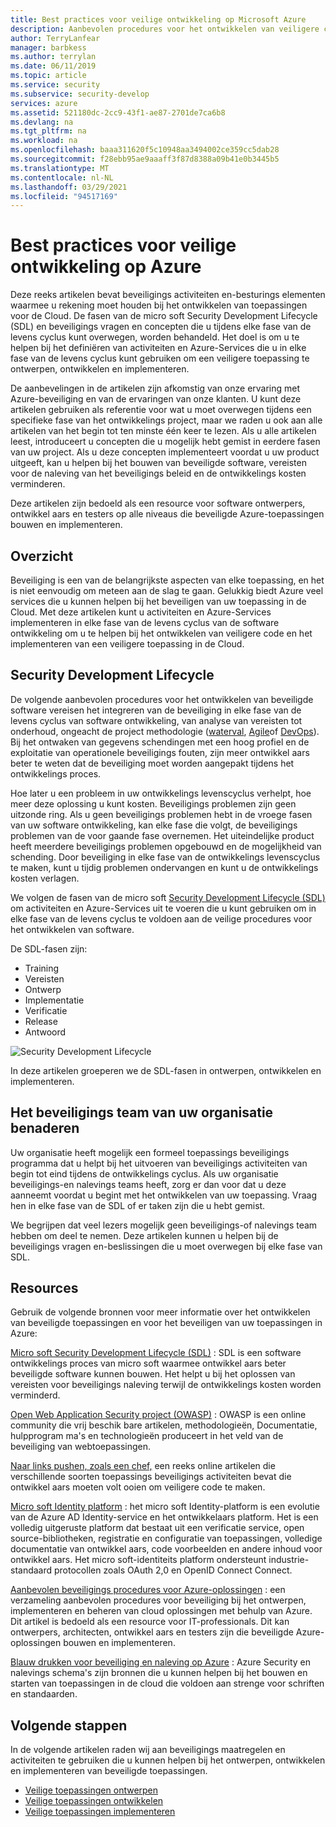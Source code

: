 ```yaml
---
title: Best practices voor veilige ontwikkeling op Microsoft Azure
description: Aanbevolen procedures voor het ontwikkelen van veiligere code en het implementeren van een veiligere toepassing in de Cloud.
author: TerryLanfear
manager: barbkess
ms.author: terrylan
ms.date: 06/11/2019
ms.topic: article
ms.service: security
ms.subservice: security-develop
services: azure
ms.assetid: 521180dc-2cc9-43f1-ae87-2701de7ca6b8
ms.devlang: na
ms.tgt_pltfrm: na
ms.workload: na
ms.openlocfilehash: baaa311620f5c10948aa3494002ce359cc5dab28
ms.sourcegitcommit: f28ebb95ae9aaaff3f87d8388a09b41e0b3445b5
ms.translationtype: MT
ms.contentlocale: nl-NL
ms.lasthandoff: 03/29/2021
ms.locfileid: "94517169"
---
```

# <a name="secure-development-best-practices-on-azure"></a>Best practices voor veilige ontwikkeling op Azure
Deze reeks artikelen bevat beveiligings activiteiten en-besturings elementen waarmee u rekening moet houden bij het ontwikkelen van toepassingen voor de Cloud. De fasen van de micro soft Security Development Lifecycle (SDL) en beveiligings vragen en concepten die u tijdens elke fase van de levens cyclus kunt overwegen, worden behandeld. Het doel is om u te helpen bij het definiëren van activiteiten en Azure-Services die u in elke fase van de levens cyclus kunt gebruiken om een veiligere toepassing te ontwerpen, ontwikkelen en implementeren.

De aanbevelingen in de artikelen zijn afkomstig van onze ervaring met Azure-beveiliging en van de ervaringen van onze klanten. U kunt deze artikelen gebruiken als referentie voor wat u moet overwegen tijdens een specifieke fase van het ontwikkelings project, maar we raden u ook aan alle artikelen van het begin tot ten minste één keer te lezen. Als u alle artikelen leest, introduceert u concepten die u mogelijk hebt gemist in eerdere fasen van uw project. Als u deze concepten implementeert voordat u uw product uitgeeft, kan u helpen bij het bouwen van beveiligde software, vereisten voor de naleving van het beveiligings beleid en de ontwikkelings kosten verminderen.

Deze artikelen zijn bedoeld als een resource voor software ontwerpers, ontwikkel aars en testers op alle niveaus die beveiligde Azure-toepassingen bouwen en implementeren.

## <a name="overview"></a>Overzicht

Beveiliging is een van de belangrijkste aspecten van elke toepassing, en het is niet eenvoudig om meteen aan de slag te gaan. Gelukkig biedt Azure veel services die u kunnen helpen bij het beveiligen van uw toepassing in de Cloud. Met deze artikelen kunt u activiteiten en Azure-Services implementeren in elke fase van de levens cyclus van de software ontwikkeling om u te helpen bij het ontwikkelen van veiligere code en het implementeren van een veiligere toepassing in de Cloud.

## <a name="security-development-lifecycle"></a>Security Development Lifecycle

De volgende aanbevolen procedures voor het ontwikkelen van beveiligde software vereisen het integreren van de beveiliging in elke fase van de levens cyclus van software ontwikkeling, van analyse van vereisten tot onderhoud, ongeacht de project methodologie ([waterval](https://en.wikipedia.org/wiki/Waterfall_model), [Agile](https://en.wikipedia.org/wiki/Agile_software_development)of [DevOps](https://en.wikipedia.org/wiki/DevOps)). Bij het ontwaken van gegevens schendingen met een hoog profiel en de exploitatie van operationele beveiligings fouten, zijn meer ontwikkel aars beter te weten dat de beveiliging moet worden aangepakt tijdens het ontwikkelings proces.

Hoe later u een probleem in uw ontwikkelings levenscyclus verhelpt, hoe meer deze oplossing u kunt kosten. Beveiligings problemen zijn geen uitzonde ring. Als u geen beveiligings problemen hebt in de vroege fasen van uw software ontwikkeling, kan elke fase die volgt, de beveiligings problemen van de voor gaande fase overnemen. Het uiteindelijke product heeft meerdere beveiligings problemen opgebouwd en de mogelijkheid van schending. Door beveiliging in elke fase van de ontwikkelings levenscyclus te maken, kunt u tijdig problemen ondervangen en kunt u de ontwikkelings kosten verlagen.

We volgen de fasen van de micro soft [Security Development Lifecycle (SDL)](/previous-versions/windows/desktop/cc307891(v=msdn.10)) om activiteiten en Azure-Services uit te voeren die u kunt gebruiken om in elke fase van de levens cyclus te voldoen aan de veilige procedures voor het ontwikkelen van software.

De SDL-fasen zijn:

  - Training
  - Vereisten
  - Ontwerp
  - Implementatie
  - Verificatie
  - Release
  - Antwoord

![Security Development Lifecycle](./media/secure-dev-overview/01-sdl-phase.png)

In deze artikelen groeperen we de SDL-fasen in ontwerpen, ontwikkelen en implementeren.

## <a name="engage-your-organizations-security-team"></a>Het beveiligings team van uw organisatie benaderen

Uw organisatie heeft mogelijk een formeel toepassings beveiligings programma dat u helpt bij het uitvoeren van beveiligings activiteiten van begin tot eind tijdens de ontwikkelings cyclus. Als uw organisatie beveiligings-en nalevings teams heeft, zorg er dan voor dat u deze aanneemt voordat u begint met het ontwikkelen van uw toepassing. Vraag hen in elke fase van de SDL of er taken zijn die u hebt gemist.

We begrijpen dat veel lezers mogelijk geen beveiligings-of nalevings team hebben om deel te nemen. Deze artikelen kunnen u helpen bij de beveiligings vragen en-beslissingen die u moet overwegen bij elke fase van SDL.

## <a name="resources"></a>Resources

Gebruik de volgende bronnen voor meer informatie over het ontwikkelen van beveiligde toepassingen en voor het beveiligen van uw toepassingen in Azure:

[Micro soft Security Development Lifecycle (SDL)](/previous-versions/windows/desktop/cc307891(v=msdn.10)) : SDL is een software ontwikkelings proces van micro soft waarmee ontwikkel aars beter beveiligde software kunnen bouwen. Het helpt u bij het oplossen van vereisten voor beveiligings naleving terwijl de ontwikkelings kosten worden verminderd.

[Open Web Application Security project (OWASP)](https://www.owasp.org/index.php/Main_Page) : OWASP is een online community die vrij beschik bare artikelen, methodologieën, Documentatie, hulpprogram ma's en technologieën produceert in het veld van de beveiliging van webtoepassingen.

[Naar links pushen, zoals een chef,](https://code.likeagirl.io/pushing-left-like-a-boss-part-1-80f1f007da95?WT.mc_id=docs-blog-tajanca) een reeks online artikelen die verschillende soorten toepassings beveiligings activiteiten bevat die ontwikkel aars moeten volt ooien om veiligere code te maken.

[Micro soft Identity platform](../../active-directory/develop/index.yml) : het micro soft Identity-platform is een evolutie van de Azure AD Identity-service en het ontwikkelaars platform. Het is een volledig uitgeruste platform dat bestaat uit een verificatie service, open source-bibliotheken, registratie en configuratie van toepassingen, volledige documentatie van ontwikkel aars, code voorbeelden en andere inhoud voor ontwikkel aars. Het micro soft-identiteits platform ondersteunt industrie-standaard protocollen zoals OAuth 2,0 en OpenID Connect Connect.

[Aanbevolen beveiligings procedures voor Azure-oplossingen](https://azure.microsoft.com/resources/security-best-practices-for-azure-solutions/) : een verzameling aanbevolen procedures voor beveiliging bij het ontwerpen, implementeren en beheren van cloud oplossingen met behulp van Azure. Dit artikel is bedoeld als een resource voor IT-professionals. Dit kan ontwerpers, architecten, ontwikkel aars en testers zijn die beveiligde Azure-oplossingen bouwen en implementeren.

[Blauw drukken voor beveiliging en naleving op Azure](https://servicetrust.microsoft.com/ViewPage/BlueprintOverview) : Azure Security en nalevings schema's zijn bronnen die u kunnen helpen bij het bouwen en starten van toepassingen in de cloud die voldoen aan strenge voor schriften en standaarden.

## <a name="next-steps"></a>Volgende stappen
In de volgende artikelen raden wij aan beveiligings maatregelen en activiteiten te gebruiken die u kunnen helpen bij het ontwerpen, ontwikkelen en implementeren van beveiligde toepassingen.

- [Veilige toepassingen ontwerpen](secure-design.md)
- [Veilige toepassingen ontwikkelen](secure-develop.md)
- [Veilige toepassingen implementeren](secure-deploy.md)